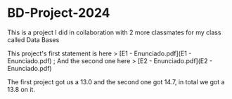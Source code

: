 # BD-Project-2024
This is a project I did in collaboration with 2 more classmates for my class called Data Bases

This project's first statement is here > [E1 - Enunciado.pdf](E1 - Enunciado.pdf) ; And the second one here > [E2 - Enunciado.pdf](E2 - Enunciado.pdf)

The first project got us a 13.0 and the second one got 14.7, in total we got a 13.8 on it.
